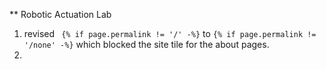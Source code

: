 ** Robotic Actuation Lab

1. revised ` {% if page.permalink != '/' -%}` to `{% if page.permalink != '/none' -%}` which blocked the site tile for the about pages. 
1.